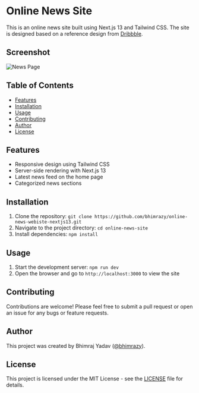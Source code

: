 # Online News Site

This is an online news site built using Next.js 13 and Tailwind CSS. The site is designed based on a reference design from [Dribbble](https://dribbble.com/shots/17882771-Online-News-Website).

## Screenshot
![News Page](https://user-images.githubusercontent.com/46085301/233787579-38c0f49d-5fae-4d09-81fc-cc34ea9b5257.png)

## Table of Contents

- [Features](#features)
- [Installation](#installation)
- [Usage](#usage)
- [Contributing](#contributing)
- [Author](#author)
- [License](#license)

## Features

- Responsive design using Tailwind CSS
- Server-side rendering with Next.js 13
- Latest news feed on the home page
- Categorized news sections

## Installation

1. Clone the repository: `git clone https://github.com/bhimrazy/online-news-webiste-nextjs13.git`
2. Navigate to the project directory: `cd online-news-site`
3. Install dependencies: `npm install`

## Usage

1. Start the development server: `npm run dev`
2. Open the browser and go to `http://localhost:3000` to view the site

## Contributing

Contributions are welcome! Please feel free to submit a pull request or open an issue for any bugs or feature requests.

## Author

This project was created by Bhimraj Yadav ([@bhimrazy](https://github.com/bhimrazy)).

## License

This project is licensed under the MIT License - see the [LICENSE](LICENSE) file for details.
